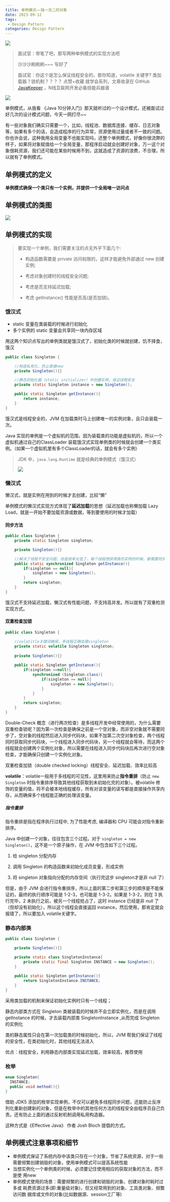```yaml
---
title: 单例模式——独一无二的对象
date: 2023-09-12
tags: 
 - Design Pattern
categories: Design Pattern
---
```


![](https://img.starfish.ink/design-pattern/banner-singleton.jpg)

> 面试官：带笔了吧，那写两种单例模式的实现方法吧
>
> 沙沙沙刷刷刷~~~ 写好了
>
> 面试官：你这个是怎么保证线程安全的，那你知道，volatile 关键字? 类加载器？锁机制？？？？
> 点赞+收藏 就学会系列，文章收录在 GitHub [JavaKeeper](https://github.com/Jstarfish/JavaKeeper) ，N线互联网开发必备技能兵器谱

![](https://i01piccdn.sogoucdn.com/d4a728c10d74ab67)

单例模式，从我看 《Java 10分钟入门》那天就听过的一个设计模式，还被面试过好几次的设计模式问题，今天一网打尽~~

有一些对象我们确实只需要一个，比如，线程池、数据库连接、缓存、日志对象等，如果有多个的话，会造成程序的行为异常，资源使用过量或者不一致的问题。你也许会说，这种我用全局变量不也能实现吗，还整个单例模式，好像你很流弊的样子，如果将对象赋值给一个全局变量，那程序启动就会创建好对象，万一这个对象很耗资源，我们还可能在某些时候用不到，这就造成了资源的浪费，不合理，所以就有了单例模式。

## 单例模式的定义

**单例模式确保一个类只有一个实例，并提供一个全局唯一访问点**



## 单例模式的类图

![](https://img.starfish.ink/design-pattern/singleton-class.png)

## 单例模式的实现

> 要实现一个单例，我们需要关注的点无外乎下面几个:
>
> - 构造函数需要是 private 访问权限的，这样才能避免外部通过 new 创建实例; 
>
> - 考虑对象创建时的线程安全问题;
>
> - 考虑是否支持延迟加载;
>
> - 考虑 getInstance() 性能是否高(是否加锁)。

### 饿汉式

- static 变量在类装载的时候进行初始化
- 多个实例的 static 变量会共享同一块内存区域

用这两个知识点写出的单例类就是饿汉式了，初始化类的时候就创建，饥不择食，饿汉

```java
public class Singleton {

    //构造私有化，防止直接new
    private Singleton(){}

    //静态初始化器（static initializer）中创建实例，保证线程安全
    private static Singleton instance = new Singleton();

    public static Singleton getInstance(){
        return instance;
    }
}
```

饿汉式是线程安全的，JVM 在加载类时马上创建唯一的实例对象，且只会装载一次。

Java 实现的单例是一个虚拟机的范围，因为装载类的功能是虚拟机的，所以一个虚拟机通过自己的ClassLoader 装载饿汉式实现单例类的时候就会创建一个类实例。（如果一个虚拟机里有多个ClassLoader的话，就会有多个实例）

> JDK 中，`java.lang.Runtime` 就是经典的单例模式（饿汉式）
>
> ![](https://img.starfish.ink/design-pattern/singleton-runtime.png)



### 懒汉式

懒汉式，就是实例在用到的时候才去创建，比较“懒”

单例模式的懒汉式实现方式体现了**延迟加载**的思想（延迟加载也称懒加载 Lazy Load，就是一开始不要加载资源或数据，等到要使用的时候才加载）

#### 同步方法

```java
public class Singleton {
    private static Singleton singleton;

    private Singleton(){}

  	//解决了线程不安全问题，但是效率太低了，每个线程想获得类的实例的时候，都需要同步方法，不推荐
    public static synchronized Singleton getInstance(){
        if(singleton == null){
            singleton = new Singleton();
        }
        return singleton;
    }
}
```

饿汉式不支持延迟加载，懒汉式有性能问题，不支持高并发。所以就有了双重检测实现方式。

#### 双重检查加锁

```java
public class Singleton {

  	//volatitle关键词确保，多线程正确处理singleton
    private static volatile Singleton singleton;
  
    private Singleton(){}
  
    public static Singleton getInstance(){
        if(singleton ==null){
            synchronized (Singleton.class){
                if(singleton == null){
                    singleton = new Singleton();
                }
            }
        }
        return singleton;
    }
}
```

Double-Check 概念（进行两次检查）是多线程开发中经常使用的，为什么需要双重检查锁呢？因为第一次检查是确保之前是一个空对象，而非空对象就不需要同步了，空对象的线程然后进入同步代码块，如果不加第二次空对象检查，两个线程同时获取同步代码块，一个线程进入同步代码块，另一个线程就会等待，而这两个线程就会创建两个实例化对象，所以需要在线程进入同步代码块后再次进行空对象检查，才能确保只创建一个实例化对象。

双重检查加锁（double checked locking）线程安全、延迟加载、效率比较高

**volatile**：volatile一般用于多线程的可见性，这里用来防止**指令重排**（防止 `new Singleton` 时指令重排序导致其他线程获取到未初始化完的对象）。被volatile 修饰的变量的值，将不会被本地线程缓存，所有对该变量的读写都是直接操作共享内存，从而确保多个线程能正确的处理该变量。

##### 指令重排

指令重排是指在程序执行过程中, 为了性能考虑, 编译器和 CPU 可能会对指令重新排序。

Java 中创建一个对象，往往包含三个过程。对于 `singleton = new Singleton()`，这不是一个原子操作，在 JVM 中包含如下三个过程。

1. 给 singleton 分配内存

2. 调用 Singleton 的构造函数来初始化成员变量，形成实例

3. 将 singleton 对象指向分配的内存空间（执行完这步 singleton才是非 null 了）

但是，由于 JVM 会进行指令重排序，所以上面的第二步和第三步的顺序是不能保证的，最终的执行顺序可能是 1-2-3，也可能是 1-3-2。如果是 1-3-2，则在 3 执行完毕，2 未执行之前，被另一个线程抢占了，这时 instance 已经是非 null 了（但却没有初始化），所以这个线程会直接返回 instance，然后使用，那肯定就会报错了，所以要加入 volatile关键字。



### 静态内部类

```java
public class Singleton {

    private Singleton(){}

    private static class SingletonInstance{
        private static final Singleton INSTANCE = new Singleton();
    }
  
    public static Singleton getInstance(){
        return SingletonInstance.INSTANCE;
    }
}
```

采用类加载的机制来保证初始化实例时只有一个线程；

静态内部类方式在 Singleton 类被装载的时候并不会立即实例化，而是在调用 getInstance 的时候，才去装载内部类 SingletonInstance ,从而完成 Singleton 的实例化

类的静态属性只会在第一次加载类的时候初始化，所以，JVM 帮我们保证了线程的安全性，在类初始化时，其他线程无法进入

优点：线程安全，利用静态内部类实现延迟加载，效率较高，推荐使用

### 枚举

```java
enum Singleton{
  INSTANCE;
  public void method(){}
}
```

借助 JDK5 添加的枚举实现单例，不仅可以避免多线程同步问题，还能防止反序列化重新创建新的对象，但是在枚举中的其他任何方法的线程安全由程序员自己负责。还有防止上面的通过反射机制调用私用构造器。

这种方式是《Effective Java》 作者 Josh Bloch 提倡的方式。



## 单例模式注意事项和细节

- 单例模式保证了系统内存中该类只存在一个对象，节省了系统资源，对于一些需要频繁创建销毁的对象，使用单例模式可以提高系统性能
- 当想实例化一个单例类的时候，必须要记住使用相应的获取对象的方法，而不是使 用new
- 单例模式使用的场景：需要频繁的进行创建和销毁的对象、创建对象时耗时过多或 耗费资源过多(即:重量级对象)，但又经常用到的对象、工具类对象、频繁访问数 据库或文件的对象(比如数据源、session工厂等)
